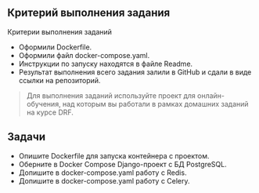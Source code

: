 ## Критерий выполнения задания

Критерии выполнения заданий

* Оформили Dockerfile.
* Оформили файл docker-compose.yaml.
* Инструкции по запуску находятся в файле Readme.
* Результат выполнения всего задания залили в GitHub и сдали в виде ссылки на репозиторий.

> Для выполнения заданий используйте проект для онлайн-обучения, над которым вы работали в рамках домашних заданий на
> курсе DRF.

## Задачи

* Опишите Dockerfile для запуска контейнера с проектом.
* Оберните в Docker Compose Django-проект с БД PostgreSQL.
* Допишите в docker-compose.yaml работу с Redis.
* Допишите в docker-compose.yaml работу с Celery.